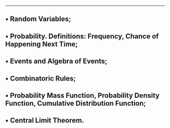 -------------------------------------------------------------------------------------------
• Random Variables;
-------------------------------------------------------------------------------------------
• Probability. Definitions: Frequency, Chance of Happening Next Time;
-------------------------------------------------------------------------------------------
• Events and Algebra of Events;
-------------------------------------------------------------------------------------------
• Combinatoric Rules;
----------------------------------------------------------------------------------------------
• Probability Mass Function, Probability Density Function, Cumulative Distribution Function;
-------------------------------------------------------------------------------------------
• Central Limit Theorem.
-------------------------------------------------------------------------------------------
